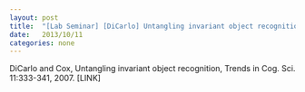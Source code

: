 ```yaml
---
layout: post
title:  "[Lab Seminar] [DiCarlo] Untangling invariant object recognition"
date:   2013/10/11
categories: none
---
```






DiCarlo and Cox, Untangling invariant object recognition, Trends in Cog. Sci. 11:333-341, 2007. [LINK]







 

